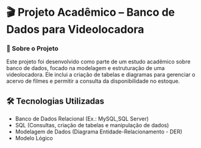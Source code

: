 # 🎬 Projeto Acadêmico – Banco de Dados para Videolocadora
### 📌 Sobre o Projeto
Este projeto foi desenvolvido como parte de um estudo acadêmico sobre banco de dados, focado na modelagem e estruturação de uma videolocadora. Ele inclui a criação de tabelas e diagramas para gerenciar o acervo de filmes e permitir a consulta da disponibilidade no estoque.

## 🛠 Tecnologias Utilizadas
- Banco de Dados Relacional (Ex.: MySQL,SQL Server)
- SQL (Consultas, criação de tabelas e manipulação de dados)
- Modelagem de Dados (Diagrama Entidade-Relacionamento - DER)
- Modelo Lógico
